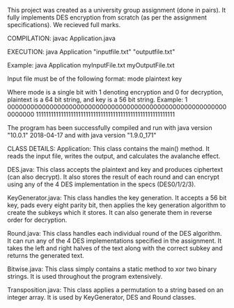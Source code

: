This project was created as a university group assignment (done in pairs).
It fully implements DES encryption from scratch (as per the assignment specifications). We recieved full marks.

COMPILATION:
javac Application.java

EXECUTION:
java Application "inputfile.txt" "outputfile.txt"

Example: 
java Application myInputFile.txt myOutputFile.txt

Input file must be of the following format:
mode
plaintext
key

Where mode is a single bit with 1 denoting encryption and 0 for decryption, plaintext is a 64 bit string, and key is a 56 bit string.
Example:
1
0000000000000000000000000000000000000000000000000000000000000000
11111111111111111111111111111111111111111111111111111111


The program has been successfully compiled and run with java version "10.0.1" 2018-04-17 and with java version "1.9.0_171"


CLASS DETAILS:
Application: This class contains the main() method. It reads the input file, writes the output, and calculates the avalanche effect.

DES.java: This class accepts the plaintext and key and produces ciphertext (can also decrypt). It also stores the result of each round and can encrypt using any of the 4 DES implementation in the specs (DES0/1/2/3).

KeyGenerator.java: This class handles the key generation. It accepts a 56 bit key, pads every eight parity bit, then applies the key generation algorithm to create the subkeys which it stores. It can also generate them in reverse order for decryption.

Round.java: This class handles each individual round of the DES algorithm. It can run any of the 4 DES implementations specified in the assignment. It takes the left and right halves of the text along with the correct subkey and returns the generated text.

Bitwise.java: This class simply contains a static method to xor two binary strings. It is used throughout the program extensively.

Transposition.java: This class applies a permutation to a string based on an integer array. It is used by KeyGenerator, DES and Round classes.
